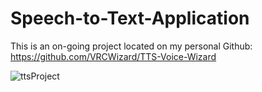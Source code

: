 # Speech-to-Text-Application
This is an on-going project located on my personal Github:  https://github.com/VRCWizard/TTS-Voice-Wizard 

![ttsProject](https://user-images.githubusercontent.com/79951334/163233443-a6257423-4d5a-4f10-b1a9-7ed776d8d960.png)

